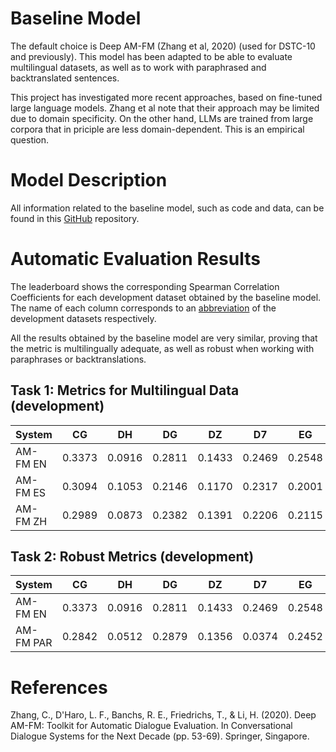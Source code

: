 # Baseline Model

The default choice is Deep AM-FM (Zhang et al, 2020) (used for DSTC-10 and previously). This model has been adapted to be able to evaluate multilingual datasets, as well as to work with paraphrased and backtranslated sentences.

This project has investigated more recent approaches, based on fine-tuned large language models. Zhang et al note that their approach may be limited due to domain specificity. On the other hand, LLMs are trained from large corpora that in priciple are less domain-dependent. This is an empirical question.

# Model Description

All information related to the baseline model, such as code and data, can be found in this [GitHub](https://github.com/karthik19967829/DSTC11-Benchmark) repository.

# Automatic Evaluation Results

The leaderboard shows the corresponding Spearman Correlation Coefficients for each development dataset obtained by the baseline model. The name of each column corresponds to an [abbreviation](https://github.com/Mario-RC/dstc11_track4_robust_multilingual_metrics/blob/main/dstc11/track4-provided-datasets.md#provided-datasets) of the development datasets respectively.

All the results obtained by the baseline model are very similar, proving that the metric is multilingually adequate, as well as robust when working with paraphrases or backtranslations.

## Task 1: Metrics for Multilingual Data (development)

| System | CG | DH | DG | DZ | D7 | EG | FD | FT | HM | PS | PU | PZ | TU | AVG |
| --- | :-: | :-: | :-: | :-: | :-: | :-: | :-: | :-: | :-: | :-: | :-: | :-: | :-: | :-: |
| AM-FM EN | 0.3373 | 0.0916 | 0.2811 | 0.1433 | 0.2469 | 0.2548 | 0.1269 | 0.0264 | 0.1258 | 0.0262 | 0.0823 | 0.4489 | 0.1149 | 0.1774 |
| AM-FM ES | 0.3094 | 0.1053 | 0.2146 | 0.1170 | 0.2317 | 0.2001 | 0.1172 | -0.0120 | 0.1019 | 0.0236 | 0.0634 | 0.4118 | 0.1086 | 0.1551 |
| AM-FM ZH | 0.2989 | 0.0873 | 0.2382 | 0.1391 | 0.2206 | 0.2115 | 0.0819 | -0.0254 | 0.0990 | 0.0198 | 0.0849 | 0.3821 | 0.0849 | 0.1518 |


## Task 2: Robust Metrics (development)

| System | CG | DH | DG | DZ | D7 | EG | FD | FT | HM | PS | PU | PZ | TU | AVG |
| --- | :-: | :-: | :-: | :-: | :-: | :-: | :-: | :-: | :-: | :-: | :-: | :-: | :-: | :-: |
| AM-FM EN | 0.3373 | 0.0916 | 0.2811 | 0.1433 | 0.2469 | 0.2548 | 0.1269 | 0.0264 | 0.1258 | 0.0262 | 0.0823 | 0.4489 | 0.1149 | 0.1774 |
| AM-FM PAR | 0.2842 | 0.0512 | 0.2879 | 0.1356 | 0.0374 | 0.2452 | 0.1243 | -0.0039 | 0.1080 | 0.0192 | 0.0730 | 0.4241 | 0.0872 | 0.1447 |

# References

Zhang, C., D'Haro, L. F., Banchs, R. E., Friedrichs, T., & Li, H. (2020). Deep AM-FM: Toolkit for Automatic Dialogue Evaluation. In Conversational Dialogue Systems for the Next Decade (pp. 53-69). Springer, Singapore.
